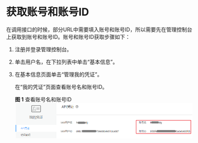 # 获取账号和账号ID<a name="ZH-CN_TOPIC_0166889629"></a>

在调用接口的时候，部分URL中需要填入账号和账号ID，所以需要先在管理控制台上获取到账号和账号ID。账号和账号ID获取步骤如下：

1.  注册并登录管理控制台。
2.  单击用户名，在下拉列表中单击“基本信息”。
3.  在基本信息页面单击“管理我的凭证”。

    在“我的凭证”页面查看账号名和账号ID。

    **图 1**  查看账号名和账号ID<a name="fig20681143518494"></a>  
    ![](figures/查看账号名和账号ID.png "查看账号名和账号ID")



